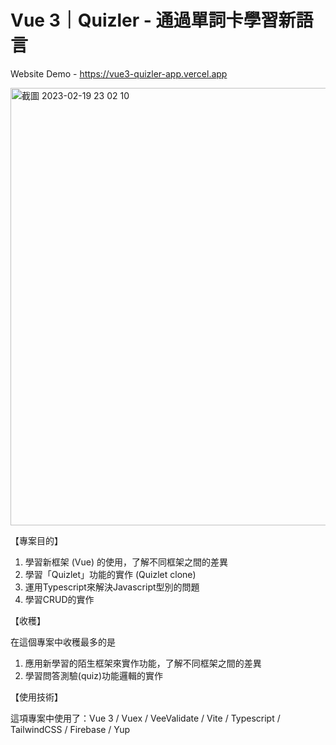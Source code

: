 # Vue 3｜Quizler - 通過單詞卡學習新語言

Website Demo - https://vue3-quizler-app.vercel.app

<img width="700" alt="截圖 2023-02-19 23 02 10" src="https://user-images.githubusercontent.com/104335056/222036772-041fee82-6beb-4b1b-8122-6cfb015865c1.png">

【專案目的】
1. 學習新框架 (Vue) 的使用，了解不同框架之間的差異
2. 學習「Quizlet」功能的實作 (Quizlet clone)
3. 運用Typescript來解決Javascript型別的問題
4. 學習CRUD的實作

【收穫】

在這個專案中收穫最多的是
1. 應用新學習的陌生框架來實作功能，了解不同框架之間的差異
2. 學習問答測驗(quiz)功能邏輯的實作

【使用技術】

這項專案中使用了：Vue 3 / Vuex / VeeValidate / Vite / Typescript / TailwindCSS / Firebase / Yup

